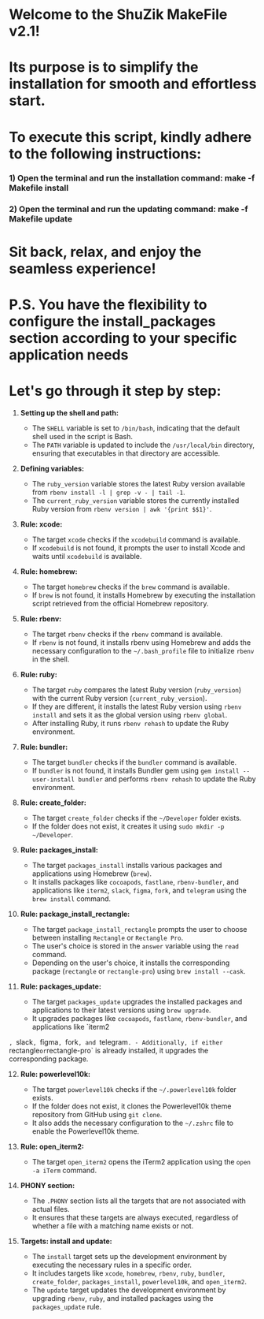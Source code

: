 # Welcome to the ShuZik MakeFile v2.1!
# Its purpose is to simplify the installation for smooth and effortless start.
# To execute this script, kindly adhere to the following instructions:

### 1) Open the terminal and run the installation command: make -f Makefile install
### 2) Open the terminal and run the updating command: make -f Makefile update

# Sit back, relax, and enjoy the seamless experience!

# P.S. You have the flexibility to configure the install_packages section according to your specific application needs

# Let's go through it step by step:

1. **Setting up the shell and path:**
   - The `SHELL` variable is set to `/bin/bash`, indicating that the default shell used in the script is Bash.
   - The `PATH` variable is updated to include the `/usr/local/bin` directory, ensuring that executables in that directory are accessible.

2. **Defining variables:**
   - The `ruby_version` variable stores the latest Ruby version available from `rbenv install -l | grep -v - | tail -1`.
   - The `current_ruby_version` variable stores the currently installed Ruby version from `rbenv version | awk '{print $$1}'`.

3. **Rule: xcode:**
   - The target `xcode` checks if the `xcodebuild` command is available.
   - If `xcodebuild` is not found, it prompts the user to install Xcode and waits until `xcodebuild` is available.

4. **Rule: homebrew:**
   - The target `homebrew` checks if the `brew` command is available.
   - If `brew` is not found, it installs Homebrew by executing the installation script retrieved from the official Homebrew repository.

5. **Rule: rbenv:**
   - The target `rbenv` checks if the `rbenv` command is available.
   - If `rbenv` is not found, it installs rbenv using Homebrew and adds the necessary configuration to the `~/.bash_profile` file to initialize `rbenv` in the shell.

6. **Rule: ruby:**
   - The target `ruby` compares the latest Ruby version (`ruby_version`) with the current Ruby version (`current_ruby_version`).
   - If they are different, it installs the latest Ruby version using `rbenv install` and sets it as the global version using `rbenv global`.
   - After installing Ruby, it runs `rbenv rehash` to update the Ruby environment.

7. **Rule: bundler:**
   - The target `bundler` checks if the `bundler` command is available.
   - If `bundler` is not found, it installs Bundler gem using `gem install --user-install bundler` and performs `rbenv rehash` to update the Ruby environment.

8. **Rule: create_folder:**
   - The target `create_folder` checks if the `~/Developer` folder exists.
   - If the folder does not exist, it creates it using `sudo mkdir -p ~/Developer`.

9. **Rule: packages_install:**
   - The target `packages_install` installs various packages and applications using Homebrew (`brew`).
   - It installs packages like `cocoapods`, `fastlane`, `rbenv-bundler`, and applications like `iterm2`, `slack`, `figma`, `fork`, and `telegram` using the `brew install` command.

10. **Rule: package_install_rectangle:**
    - The target `package_install_rectangle` prompts the user to choose between installing `Rectangle` or `Rectangle Pro`.
    - The user's choice is stored in the `answer` variable using the `read` command.
    - Depending on the user's choice, it installs the corresponding package (`rectangle` or `rectangle-pro`) using `brew install --cask`.

11. **Rule: packages_update:**
    - The target `packages_update` upgrades the installed packages and applications to their latest versions using `brew upgrade`.
    - It upgrades packages like `cocoapods`, `fastlane`, `rbenv-bundler`, and applications like `iterm2

`, `slack`, `figma`, `fork`, and `telegram`.
    - Additionally, if either `rectangle` or `rectangle-pro` is already installed, it upgrades the corresponding package.

12. **Rule: powerlevel10k:**
    - The target `powerlevel10k` checks if the `~/.powerlevel10k` folder exists.
    - If the folder does not exist, it clones the Powerlevel10k theme repository from GitHub using `git clone`.
    - It also adds the necessary configuration to the `~/.zshrc` file to enable the Powerlevel10k theme.

13. **Rule: open_iterm2:**
    - The target `open_iterm2` opens the iTerm2 application using the `open -a iTerm` command.

14. **PHONY section:**
    - The `.PHONY` section lists all the targets that are not associated with actual files.
    - It ensures that these targets are always executed, regardless of whether a file with a matching name exists or not.

15. **Targets: install and update:**
    - The `install` target sets up the development environment by executing the necessary rules in a specific order.
    - It includes targets like `xcode`, `homebrew`, `rbenv`, `ruby`, `bundler`, `create_folder`, `packages_install`, `powerlevel10k`, and `open_iterm2`.
    - The `update` target updates the development environment by upgrading `rbenv`, `ruby`, and installed packages using the `packages_update` rule.
